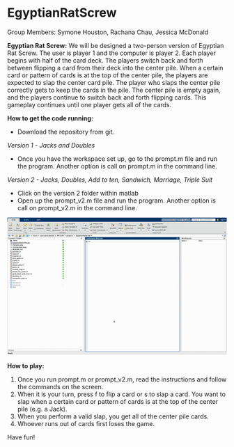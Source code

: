 # EgyptianRatScrew

Group Members: Symone Houston, Rachana Chau, Jessica McDonald 

**Egyptian Rat Screw:** 
We will be designed a two-person version of Egyptian Rat Screw. The user is player 1 and the computer is player 2. 
Each player begins with half of the card deck. The players switch back and forth between flipping a card from 
their deck into the center pile. When a certain card or pattern of cards is at the top of the center pile, 
the players are expected to slap the center card pile. The player who slaps the center pile correctly 
gets to keep the cards in the pile. The center pile is empty again, and the players continue to switch back and 
forth flipping cards. This gameplay continues until one player gets all of the cards. 

**How to get the code running:** 
- Download the repository from git. 

*Version 1 - Jacks and Doubles* 

- Once you have the workspace set up, go to the prompt.m file and run the program. Another option is call on prompt.m in the command line. 

*Version 2 - Jacks, Doubles, Add to ten, Sandwich, Marriage, Triple Suit* 

- Click on the version 2 folder within matlab
- Open up the prompt_v2.m file and run the program. Another option is call on prompt_v2.m in the command line. 

![alt text](https://github.com/rachanachau/EgyptianRatScrew/blob/master/gameplay.gif "gameplay.gif")

**How to play:**
1. Once you run prompt.m or prompt_v2.m, read the instructions and follow the commands on the screen.
2. When it is your turn, press f to flip a card or s to slap a card. You want to slap when a certain card or pattern of cards is at the top of the center pile (e.g. a Jack).
3. When you perform a valid slap, you get all of the center pile cards.
4. Whoever runs out of cards first loses the game.

Have fun!
